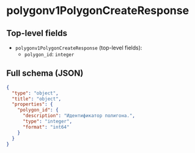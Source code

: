 # polygonv1PolygonCreateResponse

## Top-level fields
- `polygonv1PolygonCreateResponse` (top-level fields):
  - `polygon_id`: `integer`

## Full schema (JSON)
```json
{
  "type": "object",
  "title": "object",
  "properties": {
    "polygon_id": {
      "description": "Идентификатор полигона.",
      "type": "integer",
      "format": "int64"
    }
  }
}
```
